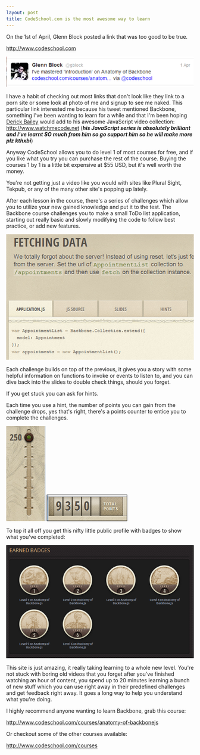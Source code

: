 ```yaml
---
layout: post
title: CodeSchool.com is the most awesome way to learn
---
```


On the 1st of April, Glenn Block posted a link that was too good to be true.

<http://www.codeschool.com>

![](/images/code-school-1.png)

I have a habit of checking out most links that don't look like they link to a porn site or some look at photo of me and signup to see me naked. This particular link interested me because his tweet mentioned Backbone, something I've been wanting to learn for a while and that I'm been hoping [Derick Bailey](https://twitter.com/#!/derickbailey) would add to his awesome JavaScript video collection: <http://www.watchmecode.net> (***his JavaScript series is absolutely brilliant and I've learnt SO much from him so go support him so he will make more plz kthxbi***)

Anyway CodeSchool allows you to do level 1 of most courses for free, and if you like what you try you can purchase the rest of the course. Buying the courses 1 by 1 is a little bit expensive at $55 USD, but it's well worth the money.

You're not getting just a video like you would with sites like Plural Sight, Tekpub, or any of the many other site's popping up lately.

After each lesson in the course, there's a series of challenges which allow you to utilize your new gained knowledge and put it to the test. The Backbone course challenges you to make a small ToDo list application, starting out really basic and slowly modifying the code to follow best practice, or add new features.

![](/images/code-school-2.png)

Each challenge builds on top of the previous, it gives you a story with some helpful information on functions to invoke or events to listen to, and you can dive back into the slides to double check things, should you forget.

If you get stuck you can ask for hints.

Each time you use a hint, the number of points you can gain from the challenge drops, yes that's right, there's a points counter to entice you to complete the challenges.

![](/images/code-school-3.png) ![](/images/code-school-4.png)

To top it all off you get this nifty little public profile with badges to show what you've completed:

![](/images/code-school-5.png)

This site is just amazing, it really taking learning to a whole new level. You're not stuck with boring old videos that you forget after you've finished watching an hour of content, you spend up to 20 minutes learning a bunch of new stuff which you can use right away in their predefined challenges and get feedback right away. It goes a long way to help you understand what you're doing.

I highly recommend anyone wanting to learn Backbone, grab this course:

<http://www.codeschool.com/courses/anatomy-of-backbonejs>

Or checkout some of the other courses available:

<http://www.codeschool.com/courses>
